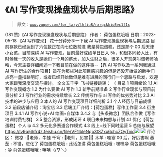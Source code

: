 # 《AI 写作变现操盘现状与后期思路》

> 原文：[`www.yuque.com/for_lazy/thfiu8/rxrqckkio5ec1f1x`](https://www.yuque.com/for_lazy/thfiu8/rxrqckkio5ec1f1x)

<ne-h2 id="6cc0ee23" data-lake-id="6cc0ee23"><ne-heading-ext><ne-heading-anchor></ne-heading-anchor><ne-heading-fold></ne-heading-fold></ne-heading-ext><ne-heading-content><ne-text id="ud48c6ef9">(181 赞)《AI 写作变现操盘现状与后期思路》</ne-text></ne-heading-content></ne-h2> <ne-p id="u9f8520a8" data-lake-id="u9f8520a8"><ne-text id="u218f6867">作者： 荷包蛋糕哦哦</ne-text></ne-p> <ne-p id="uc0508592" data-lake-id="uc0508592"><ne-text id="ubeedec12">日期：2023-05-18</ne-text></ne-p> <ne-p id="ua2a61d57" data-lake-id="ua2a61d57"><ne-text id="ub0f140e8">【AI 写作变现】</ne-text> <ne-text id="uc56ee03e">花十分钟分享一下我 AI 写作变现操盘现状与后期思路</ne-text> <ne-text id="u21024dbb">目前存款已经达到了六位数正在向七位数前进</ne-text></ne-p> <ne-p id="uba29f788" data-lake-id="uba29f788"><ne-text id="uf01782df">我是荷包蛋糕，还是那个 00 后天津小女孩，目前深耕 AI 写作变现，目前最好成绩单日日入 5k，和很多同龄人比，有时候我一天的收入是她们一个月的薪水，加入生财之后，很多人开玩笑叫蛋老师哈哈，今天主要详细阐述一下我目前在做的这件事--【靠 AI 写作以及一系列我通过 AI 写作衍生的合作项目】旨在为那些对此项目感兴趣的但是还没开始做的新手们点亮一盏指路明灯，或者已经开始做但是难有进展的同行们一个思路与启发，欢迎大家跟我深度交流与探讨。</ne-text></ne-p> <ne-p id="u503f695e" data-lake-id="u503f695e"><ne-text id="u28a5e179">全文五千字  飞书链接跳转：</ne-text> <ne-text id="u82d17b13">（</ne-text> <ne-text id="u8b3415b3">目录</ne-text> <ne-text id="u25afa22c">1 项目绪论</ne-text> <ne-text id="u777fdc32">1.1 AI 写作变现概念</ne-text> <ne-text id="u1c924d15">1.2 为什么要做 AI 写作</ne-text> <ne-text id="u9ce8002c">1.3 新手前期准备</ne-text> <ne-text id="u4a141b70">2 写作行业现状与项目前景分析</ne-text> <ne-text id="uc70b719c">2.1 写作行业的需求持续增长</ne-text> <ne-text id="ud16a002b">2.2 传统写作与 ai 写作的优劣势对比</ne-text> <ne-text id="u74bc0bc0">2.3 AI 技术的进步与应用</ne-text> <ne-text id="u597a10bb">3 本人的 AI 写作变现项目详细剖析</ne-text> <ne-text id="u31b15aa6">3.1 个人经历与目前成绩</ne-text> <ne-text id="uc010c311">3.2 前段店铺介绍：淘宝店</ne-text> <ne-text id="uf607d94e">3.3 后端工厂介绍：【荷包蛋糕】写作工作室</ne-text> <ne-text id="u9ea4ba6e">3.4 衍生项目</ne-text> <ne-text id="uf7cd4de6">3.4.1 AI 写作小说+AI 绘画+自媒体</ne-text> <ne-text id="u38bc5303">3.4.2 与【头条微念】团队合作做【写作培训付费社群】</ne-text> <ne-text id="u86c8acb6">3.5 整合资源，形成闭环</ne-text> <ne-text id="u34b95ab5">4 项目未来构想与计划</ne-text> <ne-text id="u55f2452b">4.1 优化【荷包蛋糕】个人 ip</ne-text> <ne-text id="u86b7e088">4.2 多元化多赛道合作模式</ne-text> <ne-text id="u52df8019">4.3 线上+线下同时运营</ne-text> <ne-text id="u7153333a">5 总结与展望</ne-text>[<ne-text id="u71e02a91">https://lv9qj6hfr4z.feishu.cn/file/VF1lbIeNqo3tSZxx6chcZOyTnic</ne-text>](https://lv9qj6hfr4z.feishu.cn/file/VF1lbIeNqo3tSZxx6chcZOyTnic)<ne-card data-card-name="image" data-card-type="inline" id="UmC3H" data-event-boundary="card">![](img/6471e2663f1916a1334144a97e869c07.png)</ne-card></ne-p> <ne-p id="u7ed51764" data-lake-id="u7ed51764"><ne-card data-card-name="image" data-card-type="inline" id="O8XnQ" data-event-boundary="card">![](img/98984e71a22e8bb8f1a24bb763faed9c.png)</ne-card></ne-p> <ne-hole id="u4f74d084" data-lake-id="u4f74d084"><ne-card data-card-name="hr" data-card-type="block" id="yAfzi" data-event-boundary="card"><ne-p id="uee32ef83" data-lake-id="uee32ef83"><ne-text id="u1a8f35f2">评论区：</ne-text></ne-p> <ne-p id="u555588e7" data-lake-id="u555588e7"><ne-text id="udfdff0cd">微凉 : 🥚老师，牛蛙</ne-text> <ne-text id="u69185927">千穹 : 🥚老师，厉害👍🏻</ne-text> <ne-text id="ue9aa5fb5">木羊 : 哇塞 00 后，好厉害啊</ne-text> <ne-text id="u77b47b9f">蕃茄 : 不错，进化了</ne-text> <ne-text id="ud1218b8e">荷包蛋糕哦哦 : 此话怎讲</ne-text> <ne-text id="uc5f05ccf">荷包蛋糕哦哦 : 嘿嘿😁</ne-text> <ne-text id="u74ce6d5c">荷包蛋糕哦哦 : 😁</ne-text> <ne-text id="ufb8a08ae">荷包蛋糕哦哦 : 嘻嘻（</ne-text><ne-text id="u3d460550" ne-italic="true">/∇＼</ne-text><ne-text id="uc4a8dcae">）</ne-text></ne-p></ne-card></ne-hole>